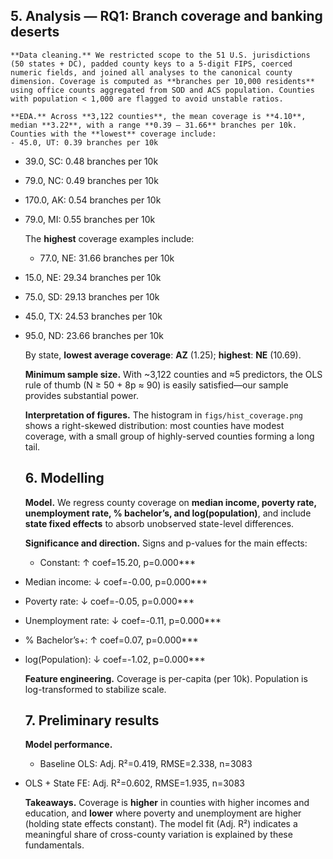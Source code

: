 ## 5. Analysis — RQ1: Branch coverage and banking deserts

    **Data cleaning.** We restricted scope to the 51 U.S. jurisdictions (50 states + DC), padded county keys to a 5-digit FIPS, coerced numeric fields, and joined all analyses to the canonical county dimension. Coverage is computed as **branches per 10,000 residents** using office counts aggregated from SOD and ACS population. Counties with population < 1,000 are flagged to avoid unstable ratios.

    **EDA.** Across **3,122 counties**, the mean coverage is **4.10**, median **3.22**, with a range **0.39 – 31.66** branches per 10k. 
    Counties with the **lowest** coverage include:
    - 45.0, UT: 0.39 branches per 10k
- 39.0, SC: 0.48 branches per 10k
- 79.0, NC: 0.49 branches per 10k
- 170.0, AK: 0.54 branches per 10k
- 79.0, MI: 0.55 branches per 10k

    The **highest** coverage examples include:
    - 77.0, NE: 31.66 branches per 10k
- 15.0, NE: 29.34 branches per 10k
- 75.0, SD: 29.13 branches per 10k
- 45.0, TX: 24.53 branches per 10k
- 95.0, ND: 23.66 branches per 10k

    By state, **lowest average coverage**: **AZ** (1.25); **highest**: **NE** (10.69).

    **Minimum sample size.** With ~3,122 counties and ≈5 predictors, the OLS rule of thumb (N ≥ 50 + 8p ≈ 90) is easily satisfied—our sample provides substantial power.

    **Interpretation of figures.** The histogram in `figs/hist_coverage.png` shows a right-skewed distribution: most counties have modest coverage, with a small group of highly-served counties forming a long tail.

    ## 6. Modelling

    **Model.** We regress county coverage on **median income, poverty rate, unemployment rate, % bachelor’s, and log(population)**, and include **state fixed effects** to absorb unobserved state-level differences.

    **Significance and direction.** Signs and p-values for the main effects:
    - Constant: ↑ coef=15.20, p=0.000***
- Median income: ↓ coef=-0.00, p=0.000***
- Poverty rate: ↓ coef=-0.05, p=0.000***
- Unemployment rate: ↓ coef=-0.11, p=0.000***
- % Bachelor’s+: ↑ coef=0.07, p=0.000***
- log(Population): ↓ coef=-1.02, p=0.000***

    **Feature engineering.** Coverage is per-capita (per 10k). Population is log-transformed to stabilize scale.

    ## 7. Preliminary results

    **Model performance.**
    - Baseline OLS: Adj. R²=0.419, RMSE=2.338, n=3083
- OLS + State FE: Adj. R²=0.602, RMSE=1.935, n=3083

    **Takeaways.** Coverage is **higher** in counties with higher incomes and education, and **lower** where poverty and unemployment are higher (holding state effects constant). The model fit (Adj. R²) indicates a meaningful share of cross-county variation is explained by these fundamentals.
